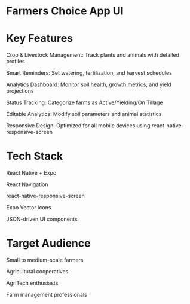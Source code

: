 # Farmers Choice App UI

# Key Features
Crop & Livestock Management: Track plants and animals with detailed profiles

Smart Reminders: Set watering, fertilization, and harvest schedules

Analytics Dashboard: Monitor soil health, growth metrics, and yield projections

Status Tracking: Categorize farms as Active/Yielding/On Tillage

Editable Analytics: Modify soil parameters and animal statistics

Responsive Design: Optimized for all mobile devices using react-native-responsive-screen

# Tech Stack
React Native + Expo

React Navigation

react-native-responsive-screen

Expo Vector Icons

JSON-driven UI components

# Target Audience
Small to medium-scale farmers

Agricultural cooperatives

AgriTech enthusiasts

Farm management professionals